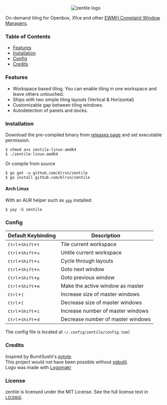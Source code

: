 <p align="center">
  <img src="/docs/zentile-logo.png" alt="zentile logo"/>
</p>

On-demand tiling for Openbox, Xfce and other [EWMH Complaint Window Managers](https://en.m.wikipedia.org/wiki/Extended_Window_Manager_Hints).

### Table of Contents
- [Features](#features)
- [Installation](#installation)
- [Config](#config)
- [Credits](#credits)

### Features
- Workspace based tiling. You can enable tiling in one workspace and leave others untouched.
- Ships with two simple tiling layouts (Vertical & Horizontal)
- Customizable gap between tiling windows.
- Autodetection of panels and docks.

### Installation

Download the pre-compiled binary from [releases page](https://github.com/blrsn/zentile/releases)
and set executable permission.

```
$ chmod a+x zentile-linux-amd64
$ ./zentile-linux-amd64
```

Or compile from source

```
$ go get -u github.com/blrsn/zentile
$ go install github.com/blrsn/zentile
```

#### Arch Linux

With an AUR helper such as [`yay`](https://github.com/Jguer/yay) installed:
```
$ yay -S zentile
```


### Config

Default Keybinding                                  | Description
----------------------------------------------------|---------------------------------------
<kbd>Ctrl</kbd>+<kbd>Shift</kbd>+<kbd>t</kbd>       | Tile current workspace 
<kbd>Ctrl</kbd>+<kbd>Shift</kbd>+<kbd>u</kbd>       | Untile current workspace
<kbd>Ctrl</kbd>+<kbd>Shift</kbd>+<kbd>s</kbd>       | Cycle through layouts
<kbd>Ctrl</kbd>+<kbd>Shift</kbd>+<kbd>n</kbd>       | Goto next window
<kbd>Ctrl</kbd>+<kbd>Shift</kbd>+<kbd>p</kbd>       | Goto previous window
<kbd>Ctrl</kbd>+<kbd>Shift</kbd>+<kbd>m</kbd>       | Make the active window as master
<kbd>Ctrl</kbd>+<kbd>]</kbd>                        | Increase size of master windows
<kbd>Ctrl</kbd>+<kbd>[</kbd>                        | Decrease size of master windows
<kbd>Ctrl</kbd>+<kbd>Shift</kbd>+<kbd>i</kbd>       | Increase number of master windows
<kbd>Ctrl</kbd>+<kbd>Shift</kbd>+<kbd>d</kbd>       | Decrease number of master windows

The config file is located at `~/.config/zentile/config.toml`

### Credits

Inspired by BurntSushi's [pytyle](https://github.com/BurntSushi/pytyle3).  
This project would not have been possible without [xgbutil](https://github.com/BurntSushi/xgbutil).  
Logo was made with [Logomakr](https://logomakr.com/)

### License

zentile is licensed under the MIT License. See the full license text in [`LICENSE`](LICENSE).
